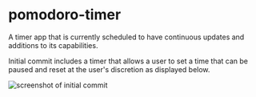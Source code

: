 # pomodoro-timer

A timer app that is currently scheduled to have continuous updates and additions to its capabilities.

Initial commit includes a timer that allows a user to set a time that can be paused and reset at the user's discretion as displayed below.



![screenshot of initial commit](https://github.com/abrown945/pomodoro-timer/blob/screenshots/initial-pomodoro.png)
